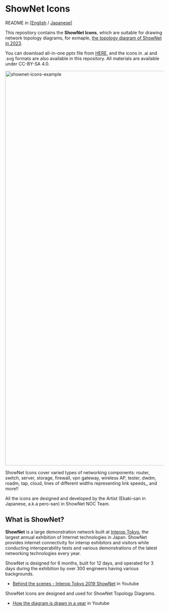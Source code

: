 
# ShowNet Icons

README in [[English](https://github.com/interop-tokyo-shownet/shownet-icons-test/blob/master/README.md) / [Japanese](https://github.com/interop-tokyo-shownet/shownet-icons-test/blob/master/README-ja.md)]

This repository contains the **ShowNet Icons**, which are suitable for
drawing network topology diagrams, for exmaple, [the topology diagram of ShowNet in 2023](https://www.interop.jp/2023/shownet/topology.pdf).

You can download all-in-one pptx file from [HERE](https://github.com/interop-tokyo-shownet/shownet-icons-test/raw/master/ShowNet%20Icons%202023%201.01.pptx),
and the icons in .ai and .svg formats are also available in this repository.
All materials are available under CC-BY-SA 4.0.

<img width="1250" alt="shownet-icons-example" src="https://github.com/interop-tokyo-shownet/shownet-icons-test/assets/184632/f5453688-2368-43bc-b21d-3fb11e80030d">


ShowNet Icons cover varied types of networking components:
router, switch, server, storage, firewall, vpn gateway, wireless AP,
tester, dwdm, roadm, tap, cloud, lines of different widths
representing link speeds,, and more!!

All the icons are designed and developed by the Artist (Ekaki-san in
Japanese, a.k.a pero-san) in ShowNet NOC Team.


## What is ShowNet?

**ShowNet** is a large demonstration network built at [Interop
Tokyo](https://interop.jp), the largest annual exhibition of Internet
technologies in Japan. ShowNet provides internet connectivity for
interop exhibitors and visitors while conducting interoperability
tests and various demonstrations of the latest networking technologies
every year.

ShowNet is designed for 6 months, built for 12 days, and operated for
3 days during the exhibition by over 300 engineers having various
backgrounds.

- [Behind the scenes - Interop Tokyo 2019 ShowNet](https://www.youtube.com/watch?v=X-JhPs1T7sc) in Youtube

ShowNet Icons are designed and used for ShowNet Topology Diagrams.

- [How the diagram is drawn in a year](https://www.youtube.com/watch?v=HpnMzJkDpQg) in Youtube
